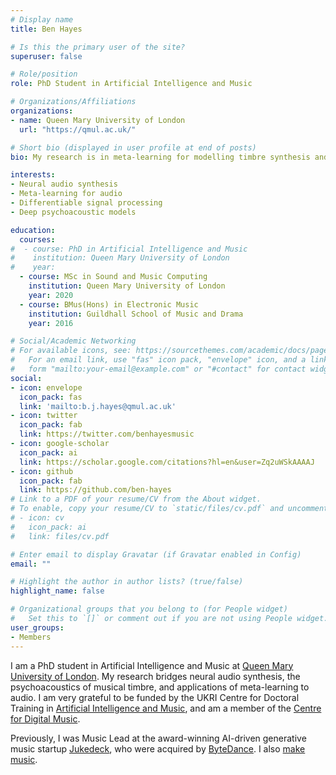 ```yaml
---
# Display name
title: Ben Hayes

# Is this the primary user of the site?
superuser: false

# Role/position
role: PhD Student in Artificial Intelligence and Music

# Organizations/Affiliations
organizations:
- name: Queen Mary University of London
  url: "https://qmul.ac.uk/"

# Short bio (displayed in user profile at end of posts)
bio: My research is in meta-learning for modelling timbre synthesis and perception

interests:
- Neural audio synthesis
- Meta-learning for audio
- Differentiable signal processing
- Deep psychoacoustic models

education:
  courses:
#  - course: PhD in Artificial Intelligence and Music
#    institution: Queen Mary University of London
#    year: 
  - course: MSc in Sound and Music Computing
    institution: Queen Mary University of London
    year: 2020
  - course: BMus(Hons) in Electronic Music
    institution: Guildhall School of Music and Drama
    year: 2016

# Social/Academic Networking
# For available icons, see: https://sourcethemes.com/academic/docs/page-builder/#icons
#   For an email link, use "fas" icon pack, "envelope" icon, and a link in the
#   form "mailto:your-email@example.com" or "#contact" for contact widget.
social:
- icon: envelope
  icon_pack: fas
  link: 'mailto:b.j.hayes@qmul.ac.uk'
- icon: twitter
  icon_pack: fab
  link: https://twitter.com/benhayesmusic
- icon: google-scholar
  icon_pack: ai
  link: https://scholar.google.com/citations?hl=en&user=Zq2uWSkAAAAJ
- icon: github
  icon_pack: fab
  link: https://github.com/ben-hayes
# Link to a PDF of your resume/CV from the About widget.
# To enable, copy your resume/CV to `static/files/cv.pdf` and uncomment the lines below.
# - icon: cv
#   icon_pack: ai
#   link: files/cv.pdf

# Enter email to display Gravatar (if Gravatar enabled in Config)
email: ""

# Highlight the author in author lists? (true/false)
highlight_name: false

# Organizational groups that you belong to (for People widget)
#   Set this to `[]` or comment out if you are not using People widget.
user_groups:
- Members
---
```


I am a PhD student in Artificial Intelligence and Music at [Queen Mary University of London](https://qmul.ac.uk/). My research bridges neural audio synthesis, the psychoacoustics of musical timbre, and applications of meta-learning to audio. I am very grateful to be funded by the UKRI Centre for Doctoral Training in [Artificial Intelligence and Music](https://aim.qmul.ac.uk/), and am a member of the [Centre for Digital Music](https://c4dm.eecs.qmul.ac.uk/).

Previously, I was Music Lead at the award-winning AI-driven generative music startup [Jukedeck](https://www.linkedin.com/company/jukedeck/about/), who were acquired by [ByteDance](https://www.bytedance.com/en/). I also [make music](https://open.spotify.com/artist/73A1Xo6NzkbRB2EIw3dm6R).

